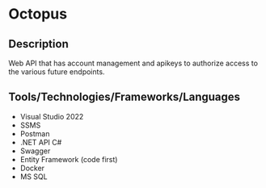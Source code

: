 # Octopus
## Description
Web API that has account management and apikeys to authorize access to the various future endpoints.

## Tools/Technologies/Frameworks/Languages
 - Visual Studio 2022
 - SSMS
 - Postman
 - .NET API C#
 - Swagger
 - Entity Framework (code first)
 - Docker
 - MS SQL